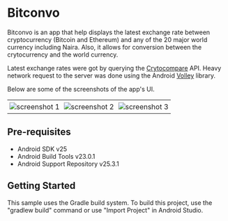 # Bitconvo

Bitconvo is  an app that help displays the latest exchange rate between cryptocurrency (Bitcoin and Ethereum) and any of the 20 major world currency including Naira.
Also, it allows for conversion between the crytocurrency and the world currency.

Latest exchange rates were got by querying the <a href="https://developer.android.com/training/volley/index.html">Crytocompare</a> API.
Heavy network request to the server was done using the Android <a href="https://developer.android.com/training/volley/index.html">Volley</a> library.

Below are some of the screenshots of the app's UI.
<div id="image-table">
    <table>
        <tr>
             <td style="padding:5px">
                <img src="https://i.imgur.com/BDSL8Jr.png" alt="screenshot 1">
             </td>
            <td style="padding:5px">
                <img src="https://i.imgur.com/igMsFwc.png" alt="screenshot 2"
                >
              </td>
             <td style="padding:5px">
                <img src="https://i.imgur.com/a0l3H8u.png"alt="screenshot 3">
              </td>
        </tr>
    </table>
</div>

Pre-requisites
--------------

- Android SDK v25
- Android Build Tools v23.0.1
- Android Support Repository v25.3.1

Getting Started
---------------

This sample uses the Gradle build system. To build this project, use the "gradlew build" command or use "Import Project" in Android Studio.
